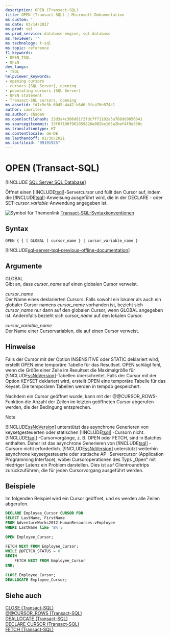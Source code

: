 ```yaml
---
description: OPEN (Transact-SQL)
title: OPEN (Transact-SQL) | Microsoft-Dokumentation
ms.custom: ''
ms.date: 03/14/2017
ms.prod: sql
ms.prod_service: database-engine, sql-database
ms.reviewer: ''
ms.technology: t-sql
ms.topic: reference
f1_keywords:
- OPEN_TSQL
- OPEN
dev_langs:
- TSQL
helpviewer_keywords:
- opening cursors
- cursors [SQL Server], opening
- populating cursors [SQL Server]
- OPEN statement
- Transact-SQL cursors, opening
ms.assetid: fd1c5e3b-6045-4a42-b646-3fca76e874c1
author: cawrites
ms.author: chadam
ms.openlocfilehash: 23d3a4c306d61f2fdc7f71102a3a786dd9856941
ms.sourcegitcommit: 33f0f190f962059826e002be165a2bef4f9e350c
ms.translationtype: HT
ms.contentlocale: de-DE
ms.lasthandoff: 01/30/2021
ms.locfileid: "99191925"
---
```

# <a name="open-transact-sql"></a>OPEN (Transact-SQL)
[!INCLUDE [SQL Server SQL Database](../../includes/applies-to-version/sql-asdb.md)]

  Öffnet einen [!INCLUDE[tsql](../../includes/tsql-md.md)]-Servercursor und füllt den Cursor auf, indem die [!INCLUDE[tsql](../../includes/tsql-md.md)]-Anweisung ausgeführt wird, die in der DECLARE - oder SET-*cursor_variable*-Anwendung angegeben ist.  
  
 ![Symbol für Themenlink](../../database-engine/configure-windows/media/topic-link.gif "Symbol für Themenlink") [Transact-SQL-Syntaxkonventionen](../../t-sql/language-elements/transact-sql-syntax-conventions-transact-sql.md)  
  
## <a name="syntax"></a>Syntax  
  
```syntaxsql
OPEN { { [ GLOBAL ] cursor_name } | cursor_variable_name }  
```  
  
[!INCLUDE[sql-server-tsql-previous-offline-documentation](../../includes/sql-server-tsql-previous-offline-documentation.md)]

## <a name="arguments"></a>Argumente
 GLOBAL  
 Gibt an, dass *cursor_name* auf einen globalen Cursor verweist.  
  
 *cursor_name*  
 Der Name eines deklarierten Cursors. Falls sowohl ein lokaler als auch ein globaler Cursor namens *cursor_name* vorhanden ist, bezieht sich *cursor_name* nur dann auf den globalen Cursor, wenn GLOBAL angegeben ist. Andernfalls bezieht sich *cursor_name* auf den lokalen Cursor.  
  
 *cursor_variable_name*  
 Der Name einer Cursorvariablen, die auf einen Cursor verweist.  
  
## <a name="remarks"></a>Hinweise  
 Falls der Cursor mit der Option INSENSITIVE oder STATIC deklariert wird, erstellt OPEN eine temporäre Tabelle für das Resultset. OPEN schlägt fehl, wenn die Größe einer Zeile im Resultset die Maximalgröße für [!INCLUDE[ssNoVersion](../../includes/ssnoversion-md.md)]-Tabellen überschreitet. Falls der Cursor mit der Option KEYSET deklariert wird, erstellt OPEN eine temporäre Tabelle für das Keyset. Die temporären Tabellen werden in tempdb gespeichert.  
  
 Nachdem ein Cursor geöffnet wurde, kann mit der @@CURSOR_ROWS-Funktion die Anzahl der Zeilen im letzten geöffneten Cursor abgerufen werden, die der Bedingung entsprechen.  
  
> [!NOTE]  
>  [!INCLUDE[ssNoVersion](../../includes/ssnoversion-md.md)] unterstützt das asynchrone Generieren von keysetgesteuerten oder statischen [!INCLUDE[tsql](../../includes/tsql-md.md)] -Cursorn nicht. [!INCLUDE[tsql](../../includes/tsql-md.md)] -Cursorvorgänge, z. B. OPEN oder FETCH, sind in Batches enthalten. Daher ist das asynchrone Generieren von [!INCLUDE[tsql](../../includes/tsql-md.md)] -Cursorn nicht erforderlich. [!INCLUDE[ssNoVersion](../../includes/ssnoversion-md.md)] unterstützt weiterhin asynchrone keysetgesteuerte oder statische AP -Servercursor (Application Programming Interface), wobei Cursoroperationen des Typs „Open“ mit niedriger Latenz ein Problem darstellen. Dies ist auf Clientroundtrips zurückzuführen, die für jeden Cursorvorgang ausgeführt werden.  
  
## <a name="examples"></a>Beispiele  
 Im folgenden Beispiel wird ein Cursor geöffnet, und es werden alle Zeilen abgerufen.  
  
```sql  
DECLARE Employee_Cursor CURSOR FOR  
SELECT LastName, FirstName  
FROM AdventureWorks2012.HumanResources.vEmployee  
WHERE LastName like 'B%';  
  
OPEN Employee_Cursor;  
  
FETCH NEXT FROM Employee_Cursor;  
WHILE @@FETCH_STATUS = 0  
BEGIN  
    FETCH NEXT FROM Employee_Cursor  
END;  
  
CLOSE Employee_Cursor;  
DEALLOCATE Employee_Cursor;  
```  
  
## <a name="see-also"></a>Siehe auch  
 [CLOSE &#40;Transact-SQL&#41;](../../t-sql/language-elements/close-transact-sql.md)   
 [@@CURSOR_ROWS &#40;Transact-SQL&#41;](../../t-sql/functions/cursor-rows-transact-sql.md)   
 [DEALLOCATE &#40;Transact-SQL&#41;](../../t-sql/language-elements/deallocate-transact-sql.md)   
 [DECLARE CURSOR &#40;Transact-SQL&#41;](../../t-sql/language-elements/declare-cursor-transact-sql.md)   
 [FETCH &#40;Transact-SQL&#41;](../../t-sql/language-elements/fetch-transact-sql.md)  
  
  

